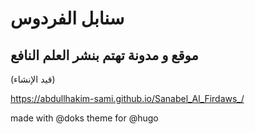 # سنابل الفردوس 

## موقع و مدونة تهتم بنشر العلم النافع 

(قيد الإنشاء)  

https://abdullhakim-sami.github.io/Sanabel_Al_Firdaws_/

made with @doks theme for @hugo
